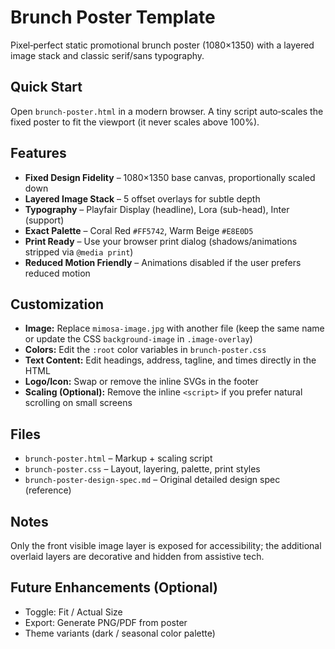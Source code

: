 # Brunch Poster Template

Pixel‑perfect static promotional brunch poster (1080×1350) with a layered image stack and classic serif/sans typography.

## Quick Start
Open `brunch-poster.html` in a modern browser. A tiny script auto‑scales the fixed poster to fit the viewport (it never scales above 100%).

## Features
- **Fixed Design Fidelity** – 1080×1350 base canvas, proportionally scaled down
- **Layered Image Stack** – 5 offset overlays for subtle depth
- **Typography** – Playfair Display (headline), Lora (sub-head), Inter (support)
- **Exact Palette** – Coral Red `#FF5742`, Warm Beige `#E8E0D5`
- **Print Ready** – Use your browser print dialog (shadows/animations stripped via `@media print`)
- **Reduced Motion Friendly** – Animations disabled if the user prefers reduced motion

## Customization
- **Image:** Replace `mimosa-image.jpg` with another file (keep the same name or update the CSS `background-image` in `.image-overlay`)
- **Colors:** Edit the `:root` color variables in `brunch-poster.css`
- **Text Content:** Edit headings, address, tagline, and times directly in the HTML
- **Logo/Icon:** Swap or remove the inline SVGs in the footer
- **Scaling (Optional):** Remove the inline `<script>` if you prefer natural scrolling on small screens

## Files
- `brunch-poster.html` – Markup + scaling script
- `brunch-poster.css` – Layout, layering, palette, print styles
- `brunch-poster-design-spec.md` – Original detailed design spec (reference)

## Notes
Only the front visible image layer is exposed for accessibility; the additional overlaid layers are decorative and hidden from assistive tech.

## Future Enhancements (Optional)
- Toggle: Fit / Actual Size
- Export: Generate PNG/PDF from poster
- Theme variants (dark / seasonal color palette)
